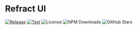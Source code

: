 # Refract UI

[![Release](https://github.com/refract-ui/refract/actions/workflows/release.yml/badge.svg)](https://github.com/refract-ui/refract/actions/workflows/release.yml)
[![Test](https://github.com/refract-ui/refract/actions/workflows/test.yml/badge.svg)](https://github.com/refract-ui/refract/actions/workflows/test.yml)
![License](https://img.shields.io/github/license/refract-ui/refract)
![NPM Downloads](https://img.shields.io/npm/dm/@refract-ui/core.svg?style=flat)
![GitHub Stars](https://badgen.net/github/stars/refract-ui/refract)
